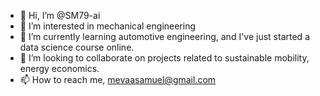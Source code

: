 - 👋 Hi, I’m @SM79-ai
- 👀 I’m interested in mechanical engineering
- 🌱 I’m currently learning automotive engineering, and I've just started a data science course online.
- 💞️ I’m looking to collaborate on projects related to sustainable mobility, energy economics.
- 📫 How to reach me, mevaasamuel@gmail.com

<!---
SM79-ai/SM79-ai is a ✨ special ✨ repository because its `README.md` (this file) appears on your GitHub profile.
You can click the Preview link to take a look at your changes.
--->
